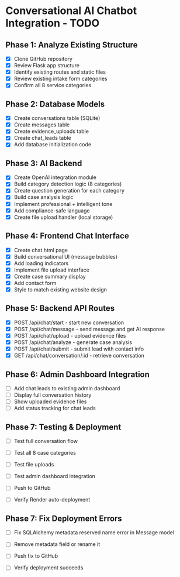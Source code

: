 # Conversational AI Chatbot Integration - TODO

## Phase 1: Analyze Existing Structure
- [x] Clone GitHub repository
- [x] Review Flask app structure
- [x] Identify existing routes and static files
- [x] Review existing intake form categories
- [x] Confirm all 8 service categories

## Phase 2: Database Models
- [x] Create conversations table (SQLite)
- [x] Create messages table
- [x] Create evidence_uploads table
- [x] Create chat_leads table
- [x] Add database initialization code

## Phase 3: AI Backend
- [x] Create OpenAI integration module
- [x] Build category detection logic (8 categories)
- [x] Create question generation for each category
- [x] Build case analysis logic
- [x] Implement professional + intelligent tone
- [x] Add compliance-safe language
- [x] Create file upload handler (local storage)

## Phase 4: Frontend Chat Interface
- [x] Create chat.html page
- [x] Build conversational UI (message bubbles)
- [x] Add loading indicators
- [x] Implement file upload interface
- [x] Create case summary display
- [x] Add contact form
- [x] Style to match existing website design

## Phase 5: Backend API Routes
- [x] POST /api/chat/start - start new conversation
- [x] POST /api/chat/message - send message and get AI response
- [x] POST /api/chat/upload - upload evidence files
- [x] POST /api/chat/analyze - generate case analysis
- [x] POST /api/chat/submit - submit lead with contact info
- [x] GET /api/chat/conversation/:id - retrieve conversation

## Phase 6: Admin Dashboard Integration
- [ ] Add chat leads to existing admin dashboard
- [ ] Display full conversation history
- [ ] Show uploaded evidence files
- [ ] Add status tracking for chat leads

## Phase 7: Testing & Deployment
- [ ] Test full conversation flow
- [ ] Test all 8 case categories
- [ ] Test file uploads
- [ ] Test admin dashboard integration
- [ ] Push to GitHub
- [ ] Verify Render auto-deployment




## Phase 7: Fix Deployment Errors
- [ ] Fix SQLAlchemy metadata reserved name error in Message model
- [ ] Remove metadata field or rename it
- [ ] Push fix to GitHub
- [ ] Verify deployment succeeds

